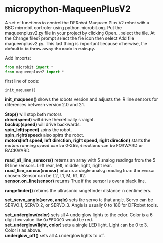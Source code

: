 # micropython-MaqueenPlusV2
A set of functions to control the DFRobot Maqueen Plus V2 robot with a BBC micro:bit controler using python.microbit.org. Put the maqueenplusv2.py file in your project by clicking Open... select the file. At the Change files? prompt select the file icon then select Add file maqueenplusv2.py. This last thing is important because otherwise, the default is to throw away the code in main.py.

Add imports:
```python
from microbit import *
from maqueenplusv2 import *
```

first line of code:
```python
init_maqueen()
```

**init_maqueen()** shows the robots version and adjusts the IR line sensors for diferences between version 2.0 and 2.1. 

**Stop()** will stop both motors.  
**drive(speed)** will drive theoretically straight.  
**backup(speed)** will drive backwards.  
**spin_left(speed)** spins the robot.  
**spin_right(speed)** also spins the robot.  
**motors(left speed, left direction, right speed, right direction)** starts the motors running speed can be 0-255, directions can be FORWARD or BACKWARD.

**read_all_line_sensors()** returns an array with 5 analog readings from the 5 IR line sensors. Left rear, left, middle, right, right rear.  
**read_line_sensor(sensor)** returns a single analog reading from the sensor chosen. Sensor can be L2, L1, M, R1, R2.  
**sensor_on_line(sensor)** returns True if the sensor is over a black line.  

**rangefinder()** returns the ultrasonic rangefinder distance in centimeters.

**set_servo_angle(servo, angle)** sets the servo to that angle. Servo can be SERVO_1, SERVO_2, or SERVO_3. Angle is usually 0 to 180 for DFRobot tools.

**set_underglow(color)** sets all 4 underglow lights to the color. Color is a 6 digit hex value like 0xFF0000 would be red.  
**set_underglow(light, color)** sets a single LED light. Light can be 0 to 3. Color is as above.  
**underglow_off()** sets all 4 underglow lights to off.  
